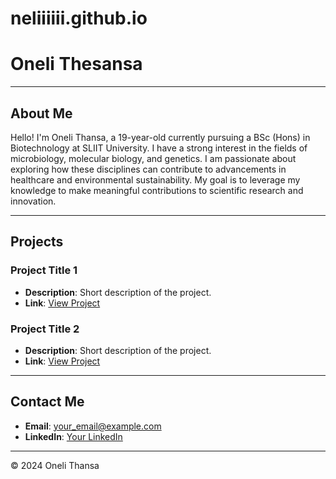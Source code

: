 # neliiiiii.github.io
# Oneli Thesansa

---

## About Me
Hello! I'm Oneli Thansa, a 19-year-old currently pursuing a BSc (Hons) in Biotechnology at SLIIT University. I have a strong interest in the fields of microbiology, molecular biology, and genetics. I am passionate about exploring how these disciplines can contribute to advancements in healthcare and environmental sustainability. My goal is to leverage my knowledge to make meaningful contributions to scientific research and innovation.

---

## Projects
### Project Title 1
- **Description**: Short description of the project.
- **Link**: [View Project](link_to_project)

### Project Title 2
- **Description**: Short description of the project.
- **Link**: [View Project](link_to_project)

<!-- Add more projects as needed -->

---

## Contact Me
- **Email**: your_email@example.com
- **LinkedIn**: [Your LinkedIn](your_linkedin_url)

---

© 2024 Oneli Thansa
